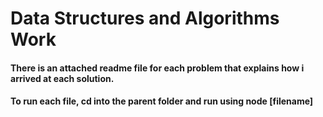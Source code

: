 # Data Structures and Algorithms Work

#### There is an attached readme file for each problem that explains how i arrived at each solution.

#### To run each file, cd into the parent folder and run using node [filename]
